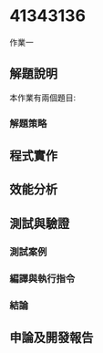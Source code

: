 # 41343136

作業一

## 解題說明

本作業有兩個題目:


### 解題策略

## 程式實作

## 效能分析

## 測試與驗證

### 測試案例

### 編譯與執行指令

### 結論

## 申論及開發報告


